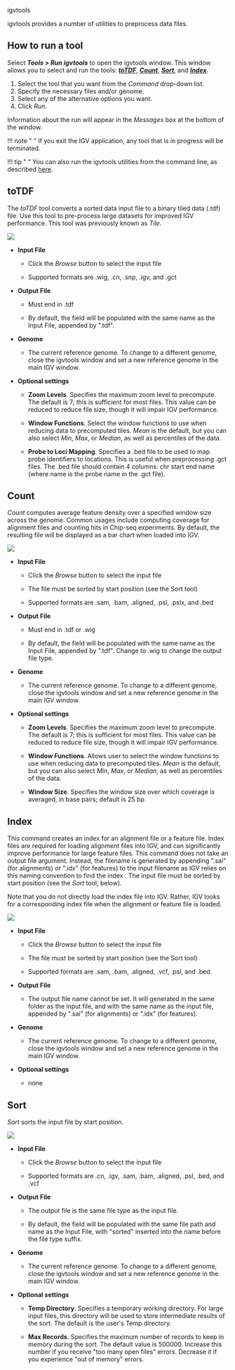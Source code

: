 <!---
The page title should not go in the menu
-->
<p class="page-title"> igvtools </p>

igvtools provides a number of utilities to preprocess data files.

## How to run a tool

Select _**Tools > Run igvtools**_ to open the igvtools window. This window allows you to select and run the tools: [***toTDF***](#totdf), [***Count***](#count), [***Sort***](#sort), and [***Index***](#index).

1. Select the tool that you want from the _Command_ drop-down list. 
2. Specify the necessary files and/or genome.
3. Select any of the alternative options you want.
4. Click _Run_.

Information about the run will appear in the _Messages_ box at the bottom of the window. 

!!! note " " 
    If you exit the IGV application, any tool that is in progress will be terminated.

!!! tip " "
    You can also run the igvtools utilities from the command line, as described [here](../../advanced/command_line#igvtools).

## toTDF


The _toTDF_ tool converts a sorted data input file to a binary tiled data (.tdf) file. Use this tool to pre-process
large datasets for improved IGV performance. This tool was previously known as _Tile_. 

![](../img/igvtools_gui_toTDF.png)

* **Input File**

    * Click the _Browse_ button to select the input file

    * Supported formats are .wig, .cn, .snp, .igv, and .gct

* **Output File**

    * Must end in .tdf

    * By default, the field will be populated with the same name as the Input File, appended by ".tdf".  

* **Genome**

    * The current reference genome. To change to a different genome, close the igvtools window and set a new reference genome in the main IGV window.


* **Optional settings**

     * **Zoom Levels**. Specifies the maximum zoom level to precompute. The default is 7; this is sufficient for most files. This value can be reduced to reduce file size, though it will impair IGV performance.

    * **Window Functions**. Select the window functions to use when reducing data to precomputed tiles.  _Mean_ is the default, but you can also select _Min_, _Max_, or _Median_, as well as percentiles of the data.

    * **Probe to Loci Mapping**. Specifies a .bed file to be used to map probe identifiers to locations. This is useful when preprocessing .gct files. The .bed file should contain 4 columns: chr start end name (where name is the probe name in the .gct file).


## Count

_Count_ computes average feature density over a specified window size across the genome. Common usages include computing
coverage for alignment files and counting hits in Chip-seq experiments. By default, the resulting file will be displayed
as a bar chart when loaded into IGV. 

![](../img/igvtools_gui_count.jpg)

* **Input File**

    * Click the _Browse_ button to select the input file

    * The file must be sorted by start position (see the Sort tool)

    * Supported formats are .sam, .bam, .aligned, .psl, .pslx, and .bed

* **Output File**

    * Must end in .tdf or .wig

    * By default, the field will be populated with the same name as the Input File, appended by ".tdf". Change to .wig to change the output file type.

* **Genome**

    * The current reference genome. To change to a different genome, close the igvtools window and set a new reference genome in the main IGV window.


* **Optional settings**
 
    * **Zoom Levels**. Specifies the maximum zoom level to precompute. The default is 7; this is sufficient for most files.
  This value can be reduced to reduce file size, though it will impair IGV performance.

    * **Window Functions**. Allows user to select the window functions to use when reducing data to precomputed tiles.  _Mean_
  is the default, but you can also select _Min_, _Max_, or _Median_, as well as percentiles of the data.

    * **Window Size**. Specifies the window size over which coverage is averaged, in base pairs; default is 25 bp

## Index

This command creates an index for an alignment file or a feature file. Index files are required for loading alignment
files into IGV, and can significantly improve performance for large feature files. 
This command does not take an output file argument. Instead, the filename is generated by appending ".sai" (for
alignments) or ".idx" (for features) to the input filename as IGV relies on this naming convention to find the index .
The input file must be sorted by start position (see the _Sort_ tool, below).

Note that you do not directly load
the index file into IGV. Rather, IGV looks for a corresponding index file when the alignment or feature file is loaded.


![](../img/igvtools_gui_index.jpg)

* **Input File**

    * Click the _Browse_ button to select the input file

    * The file must be sorted by start position (see the Sort tool)

    * Supported formats are .sam, .bam, .aligned, .vcf, .psl, and .bed.

* **Output File**

    * The output file name cannot be set. It will generated in the same folder as the input file, and with the same name as the input file, appended by ".sai" (for alignments) or ".idx" (for features).

* **Genome**

    * The current reference genome. To change to a different genome, close the igvtools window and set a new reference genome in the main IGV window.


* **Optional settings** 

    * none


## Sort

_Sort_ sorts the input file by start position.

![](../img/igvtools_gui_sort.jpg)

* **Input File**

    * Click the _Browse_ button to select the input file

    * Supported formats are .cn, .igv, .sam, .bam, .aligned, .psl, .bed, and .vcf

* **Output File**

    * The output file is the same file type as the input file.

    * By default, the field will be populated with the same file path and name as the Input File, with "sorted" inserted into the name before the file type suffix.

* **Genome**

    * The current reference genome. To change to a different genome, close the igvtools window and set a new reference genome in the main IGV window.


* **Optional settings** 

    * **Temp Directory**. Specifies a temporary working directory. For large input files, this directory will be used to
  store intermediate results of the sort. The default is the user's Temp directory.

    * **Max Records**. Specifies the maximum number of records to keep in memory during the sort. The default value is 500000.
  Increase this number if you receive "too many open files" errors. Decrease it if you experience "out of memory"
  errors.